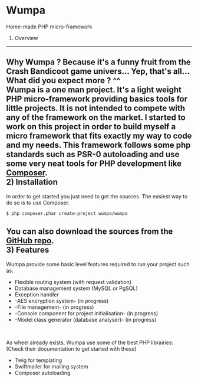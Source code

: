 Wumpa
=====
Home-made PHP micro-framework
<br>
1) Overview
----------------------------------
Why Wumpa ?
Because it's a funny fruit from the Crash Bandicoot game univers... Yep, that's all... What did you expect more ? ^^
<br>
Wumpa is a one man project. It's a light weight PHP micro-framework providing basics tools for little projects.
It is not intended to compete with any of the framework on the market.
I started to work on this project in order to build myself a micro framework that fits exactly my way to code and my needs.
This framework follows some php standards such as PSR-0 autoloading and use some very neat tools for PHP development like [Composer](https://getcomposer.org "Composer").
<br>
2) Installation
----------------------------------
In order to get started you just need to get the sources. The easiest way to do so is to use Composer.

	$ php composer.phar create-project wumpa/wumpa

You can also download the sources from the [GitHub repo](https://github.com/4nthrx/wumpa "Wumpa repo on GitHub").
<br>
3) Features
----------------------------------
Wumpa provide some basic level features required to run your project such as:
- Flexible routing system (with request validation)
- Database management system (MySQL or PgSQL)
- Exception handler
- -AES encryption system- (in progress)
- -File management- (in progress)
- -Console component for project initialisation- (in progress)
- -Model class generator (database analyser)- (in progress)
<br>

As wheel already exists, Wumpa use some of the best PHP librairies: (Check their documentation to get started with these)
- Twig for templating
- Swiftmailer for mailing system
- Composer autoloading
<br>

